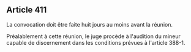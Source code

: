 Article 411
----
La convocation doit être faite huit jours au moins avant la réunion.

Préalablement à cette réunion, le juge procède à l'audition du mineur capable de
discernement dans les conditions prévues à l'article 388-1.
